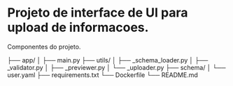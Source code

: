 # Projeto de interface de UI para upload de informacoes.

Componentes do projeto.

├── app/
│   ├── main.py
├── utils/
│   ├── _schema_loader.py
│   ├── _validator.py
│   ├── _previewer.py
│   └── _uploader.py
├── schema/
│   └── user.yaml
├── requirements.txt
└── Dockerfile
└── README.md
